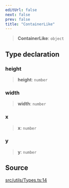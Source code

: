 ```yaml
---
editUrl: false
next: false
prev: false
title: "ContainerLike"
---
```


> **ContainerLike**: `object`

## Type declaration

### height

> **height**: `number`

### width

> **width**: `number`

### x

> **x**: `number`

### y

> **y**: `number`

## Source

[src/utils/Types.ts:14](https://github.com/relishinc/dill-pixel/blob/543438455c9a47928084300159416186c2aa1095/src/utils/Types.ts#L14)
